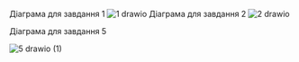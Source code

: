 Діаграма для завдання 1
![1 drawio](https://github.com/user-attachments/assets/750ce683-3e35-45b4-9970-b773eedfdd1d)
Діаграма для завдання 2
![2 drawio](https://github.com/user-attachments/assets/9ef91d4d-7642-475a-a834-18d0bffd7415)

Діаграма для завдання 5

![5 drawio (1)](https://github.com/user-attachments/assets/e179c036-4433-4d24-90df-612f79d12589)

